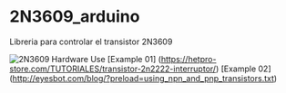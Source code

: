 # 2N3609_arduino
Libreria para controlar el transistor 2N3609

![2N3609 Hardware Use](https://hetpro-store.com/TUTORIALES/wp-content/uploads/2015/03/Captura.jpg?x18372)
[Example 01] (https://hetpro-store.com/TUTORIALES/transistor-2n2222-interruptor/)
[Example 02] (http://eyesbot.com/blog/?preload=using_npn_and_pnp_transistors.txt)

